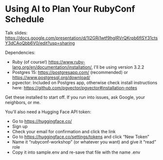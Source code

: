 # Using AI to Plan Your RubyConf Schedule

Talk slides: https://docs.google.com/presentation/d/1I2GRi1wtf9hgIRVrQKrpb6flSY31ctsY3dCAoQbb6V0/edit?usp=sharing

Dependencies:

* Ruby (of course!) https://www.ruby-lang.org/en/documentation/installation/, I'll be using version 3.2.2
* Postgres 15: https://postgresapp.com/ (recommended) or https://www.postgresql.org/download/
* pgvector: Included on Postgres app, otherwise check install instructions here: https://github.com/pgvector/pgvector#installation-notes

Get these installed to start off. If you run into issues, ask Google, your neighbors, or me.

You'll also need a Hugging Face API token:

* Go to https://huggingface.co/
* Sign up
* Check your email for confirmation and click the link
* Go to https://huggingface.co/settings/tokens and click “New Token”
* Name it “rubyconf-workshop” (or whatever you want) and give it “read” role
* Copy it into sample.env and re-save that file with the name .env
